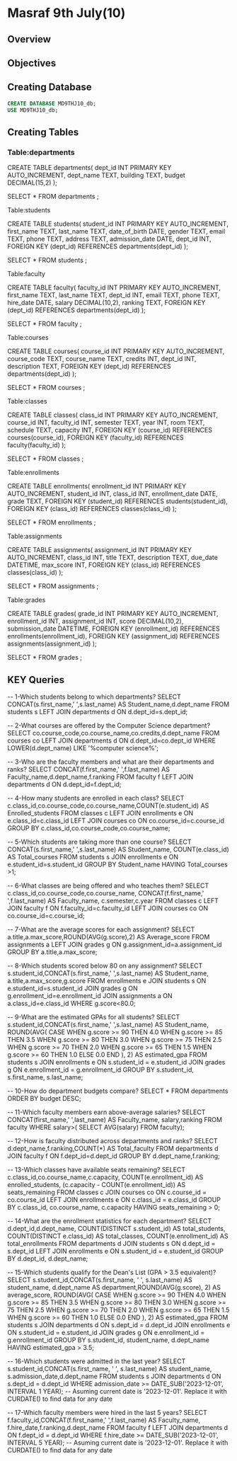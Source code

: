 # Masraf 9th July(10)
## Overview 
## Objectives 
## Creating Database 
``` sql
CREATE DATABASE MD9THJ10_db;
USE MD9THJ10_db;
```
## Creating Tables
### Table:departments

CREATE TABLE departments(
    dept_id     INT PRIMARY KEY AUTO_INCREMENT,
    dept_name   TEXT,
    building    TEXT,
    budget      DECIMAL(15,2)
);

SELECT * FROM departments ;

 Table:students

CREATE TABLE students(
    student_id        INT PRIMARY KEY AUTO_INCREMENT,
    first_name        TEXT,
    last_name         TEXT,
    date_of_birth     DATE,
    gender            TEXT,
    email             TEXT,
    phone             TEXT,
    address           TEXT,
    admission_date    DATE,
    dept_id           INT,
    FOREIGN KEY (dept_id) REFERENCES departments(dept_id)
);

SELECT * FROM students ;

 Table:faculty

CREATE TABLE faculty(
    faculty_id   INT PRIMARY KEY AUTO_INCREMENT,
    first_name   TEXT,
    last_name    TEXT,
    dept_id      INT,
    email        TEXT,
    phone        TEXT,
    hire_date    DATE,
    salary       DECIMAL(10,2),
    ranking      TEXT,
    FOREIGN KEY (dept_id) REFERENCES departments(dept_id)
);

SELECT * FROM faculty ;

 Table:courses

CREATE TABLE courses(
    course_id    INT PRIMARY KEY AUTO_INCREMENT,
    course_code  TEXT,
    course_name  TEXT,
    credits      INT,
    dept_id      INT,
    description  TEXT,
    FOREIGN KEY (dept_id) REFERENCES departments(dept_id)
);

SELECT * FROM courses ;

 Table:classes

CREATE TABLE classes(
    class_id    INT PRIMARY KEY AUTO_INCREMENT,
    course_id   INT,
    faculty_id  INT,
    semester    TEXT,
    year        INT,
    room        TEXT,
    schedule    TEXT,
    capacity    INT,
    FOREIGN KEY (course_id) REFERENCES courses(course_id),
    FOREIGN KEY (faculty_id) REFERENCES faculty(faculty_id)
);

SELECT * FROM classes ;

 Table:enrollments

CREATE TABLE enrollments(
    enrollment_id   INT PRIMARY KEY AUTO_INCREMENT,
    student_id      INT,
    class_id        INT,
    enrollment_date DATE,
    grade           TEXT,
    FOREIGN KEY (student_id) REFERENCES students(student_id),
    FOREIGN KEY (class_id) REFERENCES classes(class_id)
);

SELECT * FROM enrollments ;

 Table:assignments

CREATE TABLE assignments(
    assignment_id  INT PRIMARY KEY AUTO_INCREMENT,
    class_id       INT,
    title          TEXT,
    description    TEXT,
    due_date       DATETIME,
    max_score      INT,
    FOREIGN KEY (class_id) REFERENCES classes(class_id)
);

SELECT * FROM assignments ;

 Table:grades

CREATE TABLE grades(
    grade_id        INT PRIMARY KEY AUTO_INCREMENT,
    enrollment_id   INT,
    assignment_id   INT,
    score           DECIMAL(10,2),
    submission_date DATETIME,
    FOREIGN KEY (enrollment_id) REFERENCES enrollments(enrollment_id),
    FOREIGN KEY (assignment_id) REFERENCES assignments(assignment_id)
);

SELECT * FROM grades ;

## KEY Queries 

-- 1-Which students belong to which departments?
SELECT 
        CONCAT(s.first_name,' ',s.last_name) AS Student_name,d.dept_name
FROM students s 
LEFT JOIN departments d ON d.dept_id=s.dept_id;

-- 2-What courses are offered by the Computer Science department?
SELECT 
                co.course_code,co.course_name,co.credits,d.dept_name
FROM courses co
LEFT JOIN departments d ON d.dept_id=co.dept_id
WHERE LOWER(d.dept_name) LIKE '%computer science%';

-- 3-Who are the faculty members and what are their departments and ranks?
SELECT 
        CONCAT(f.first_name,' ',f.last_name) AS Faculty_name,d.dept_name,f.ranking
FROM faculty f
LEFT JOIN departments d ON d.dept_id=f.dept_id;

-- 4-How many students are enrolled in each class?
SELECT 
        c.class_id,co.course_code,co.course_name,COUNT(e.student_id) AS Enrolled_students
FROM classes c 
LEFT JOIN enrollments e ON e.class_id=c.class_id
LEFT JOIN courses co ON co.course_id=c.course_id
GROUP BY c.class_id,co.course_code,co.course_name;

-- 5-Which students are taking more than one course?
SELECT 
        CONCAT(s.first_name,' ',s.last_name) AS Student_name,
    COUNT(e.class_id) AS Total_courses 
FROM students s 
JOIN enrollments e ON e.student_id=s.student_id
GROUP BY Student_name
HAVING Total_courses >1;

-- 6-What classes are being offered and who teaches them?
SELECT 
        c.class_id,co.course_code,co.course_name,
    CONCAT(f.first_name,' ',f.last_name) AS Faculty_name,
    c.semester,c.year
FROM classes c 
LEFT JOIN faculty f ON f.faculty_id=c.faculty_id
LEFT JOIN courses co ON co.course_id=c.course_id;

-- 7-What are the average scores for each assignment?
SELECT 
        a.title,a.max_score,ROUND(AVG(g.score),2) AS Average_score
FROM assignments a
LEFT JOIN grades g ON g.assignment_id=a.assignment_id
GROUP BY a.title,a.max_score;

-- 8-Which students scored below 80 on any assignment?
SELECT 
        s.student_id,CONCAT(s.first_name,' ',s.last_name) AS Student_name,
    a.title,a.max_score,g.score
FROM enrollments e 
JOIN students s ON  e.student_id=s.student_id
JOIN grades g ON g.enrollment_id=e.enrollment_id
JOIN assignments a ON a.class_id=e.class_id
WHERE g.score<80.0;

-- 9-What are the estimated GPAs for all students?
SELECT 
    s.student_id,CONCAT(s.first_name,' ',s.last_name) AS Student_name,
    ROUND(AVG(
        CASE
            WHEN g.score >= 90 THEN 4.0
            WHEN g.score >= 85 THEN 3.5
            WHEN g.score >= 80 THEN 3.0
            WHEN g.score >= 75 THEN 2.5
            WHEN g.score >= 70 THEN 2.0
            WHEN g.score >= 65 THEN 1.5
            WHEN g.score >= 60 THEN 1.0
            ELSE 0.0
        END
    ), 2) AS estimated_gpa
FROM students s
JOIN enrollments e ON s.student_id = e.student_id
JOIN grades g ON e.enrollment_id = g.enrollment_id
GROUP BY s.student_id, s.first_name, s.last_name;

-- 10-How do department budgets compare?
SELECT 
        *
FROM departments
ORDER BY budget DESC;

-- 11-Which faculty members earn above-average salaries?
SELECT 
        CONCAT(first_name,' ',last_name) AS Faculty_name,
    salary,ranking
FROM faculty
WHERE salary>(
        SELECT AVG(salary) FROM faculty);

-- 12-How is faculty distributed across departments and ranks?
SELECT 
        d.dept_name,f.ranking,COUNT(*) AS Total_faculty
FROM departments d 
JOIN faculty f ON f.dept_id=d.dept_id
GROUP BY d.dept_name,f.ranking;

-- 13-Which classes have available seats remaining?
SELECT 
    c.class_id,co.course_name,c.capacity,
    COUNT(e.enrollment_id) AS enrolled_students,
    (c.capacity - COUNT(e.enrollment_id)) AS seats_remaining
FROM classes c
JOIN courses co ON c.course_id = co.course_id
LEFT JOIN enrollments e ON c.class_id = e.class_id
GROUP BY c.class_id, co.course_name, c.capacity
HAVING seats_remaining > 0;

-- 14-What are the enrollment statistics for each department?
SELECT 
    d.dept_id,d.dept_name,
    COUNT(DISTINCT s.student_id) AS total_students,
    COUNT(DISTINCT e.class_id) AS total_classes,
    COUNT(e.enrollment_id) AS total_enrollments
FROM departments d
JOIN students s ON d.dept_id = s.dept_id
LEFT JOIN enrollments e ON s.student_id = e.student_id
GROUP BY d.dept_id, d.dept_name;

-- 15-Which students qualify for the Dean's List (GPA > 3.5 equivalent)?
SELECT 
    s.student_id,CONCAT(s.first_name, ' ', s.last_name) AS student_name,
    d.dept_name AS department,ROUND(AVG(g.score), 2) AS average_score,
    ROUND(AVG(
        CASE
            WHEN g.score >= 90 THEN 4.0
            WHEN g.score >= 85 THEN 3.5
            WHEN g.score >= 80 THEN 3.0
            WHEN g.score >= 75 THEN 2.5
            WHEN g.score >= 70 THEN 2.0
            WHEN g.score >= 65 THEN 1.5
            WHEN g.score >= 60 THEN 1.0
            ELSE 0.0
        END
    ), 2) AS estimated_gpa
FROM students s
JOIN departments d ON s.dept_id = d.dept_id
JOIN enrollments e ON s.student_id = e.student_id
JOIN grades g ON e.enrollment_id = g.enrollment_id
GROUP BY s.student_id, student_name, d.dept_name
HAVING estimated_gpa > 3.5;

-- 16-Which students were admitted in the last year?
SELECT 
    s.student_id,CONCAT(s.first_name, ' ', s.last_name) AS student_name,
    s.admission_date,d.dept_name
FROM students s
JOIN departments d ON s.dept_id = d.dept_id
WHERE admission_date >= DATE_SUB('2023-12-01', INTERVAL 1 YEAR);
    -- Asuming current date is '2023-12-01'. Replace it with CURDATE() to find data for any date

-- 17-Which faculty members were hired in the last 5 years?
SELECT 
    f.faculty_id,CONCAT(f.first_name,' ',f.last_name) AS Faculty_name,
    f.hire_date,f.ranking,d.dept_name
FROM faculty f
LEFT JOIN departments d ON f.dept_id = d.dept_id
WHERE f.hire_date >= DATE_SUB('2023-12-01', INTERVAL 5 YEAR);
    -- Asuming current date is '2023-12-01'. Replace it with CURDATE() to find data for any date
